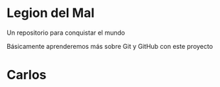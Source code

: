 # Legion del Mal
Un repositorio para conquistar el mundo

Básicamente aprenderemos más sobre Git y GitHub con este proyecto

# Carlos
